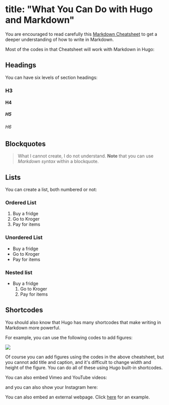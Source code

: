 # title: "What You Can Do with Hugo and Markdown"

You are encouraged to read carefully this [Markdown Cheatsheet](https://github.com/adam-p/markdown-here/wiki/Markdown-Cheatsheet) to get a deeper understanding of how to write in Markdown. 

Most of the codes in that Cheatsheet will work with Markdown in Hugo:

## Headings

You can have six levels of section headings:


### H3
#### H4
##### H5
###### H6

## Blockquotes


> What I cannot create, I do not understand. **Note** that you can use *Markdown syntax* within a blockquote.


## Lists

You can create a list, both numbered or not:

### Ordered List

1. Buy a fridge
2. Go to Kroger
3. Pay for items

### Unordered List

- Buy a fridge
- Go to Kroger
- Pay for items

### Nested list

- Buy a fridge
  1. Go to Kroger
  2. Pay for items

## Shortcodes

You should also know that Hugo has many shortcodes that make writing in Markdown more powerful.

For example, you can use the following codes to add figures:


![](https://www.vetopia.com.hk/media/wysiwyg/Cute_Puppy.PNG)

Of course you can add figures using the codes in the above cheatsheet, but you cannot add title and caption, and it's difficult to change width and height of the figure. You can do all of these using Hugo built-in shortcodes. 

You can also embed Vimeo and YouTube videos:


and you can also show your Instagram here:


You can also embed an external webpage. Click [here](https://google.com/) for an example.







